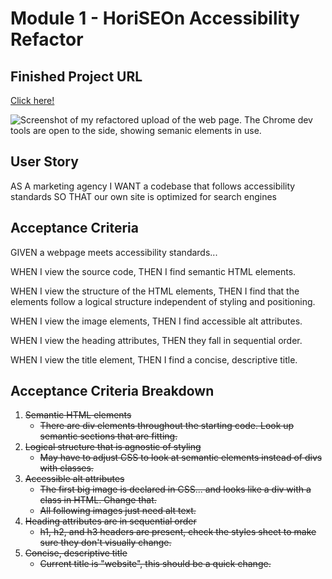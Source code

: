 # Module 1 - HoriSEOn Accessibility Refactor

## Finished Project URL
[Click here!](https://alfwall.github.io/cbc-mod1c-Horiseon/)

![Screenshot of my refactored upload of the web page. The Chrome dev tools are open to the side, showing semanic elements in use.](./assets/images/ScreenshotOfLiveURL.png)

## User Story
AS A marketing agency
I WANT a codebase that follows accessibility standards
SO THAT our own site is optimized for search engines

## Acceptance Criteria
GIVEN a webpage meets accessibility standards...

WHEN I view the source code, 
THEN I find semantic HTML elements. 

WHEN I view the structure of the HTML elements, 
THEN I find that the elements follow a logical structure independent of styling and positioning.

WHEN I view the image elements, 
THEN I find accessible alt attributes. 

WHEN I view the heading attributes, 
THEN they fall in sequential order. 

WHEN I view the title element, 
THEN I find a concise, descriptive title. 

## Acceptance Criteria Breakdown
1. ~~Semantic HTML elements~~
    - ~~There are div elements throughout the starting code. Look up semantic sections that are fitting.~~
2. ~~Logical structure that is agnostic of styling~~
    - ~~May have to adjust CSS to look at semantic elements instead of divs with classes.~~
3. ~~Accessible alt attributes~~
    - ~~The first big image is declared in CSS... and looks like a div with a class in HTML. Change that.~~
    - ~~All following images just need alt text.~~
4. ~~Heading attributes are in sequential order~~
    - ~~h1, h2, and h3 headers are present, check the styles sheet to make sure they don't visually change.~~
5. ~~Concise, descriptive title~~
    - ~~Current title is "website", this should be a quick change.~~
